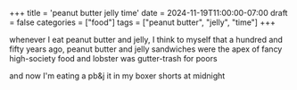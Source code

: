 +++
title = 'peanut butter jelly time'
date = 2024-11-19T11:00:00-07:00
draft = false
categories = ["food"]
tags = ["peanut butter", "jelly", "time"]
+++

whenever I eat peanut butter and jelly, I think to myself that a hundred and fifty years ago, peanut butter and jelly sandwiches were the apex of fancy high-society food and lobster was gutter-trash for poors

and now I'm eating a pb&j it in my boxer shorts at midnight